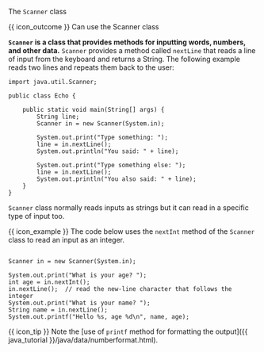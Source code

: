 <span id="title">The `Scanner` class</span>

<span id="prereqs"></span>

<span id="outcomes">{{ icon_outcome }} Can use the Scanner class</span>

<div id="body">

**`Scanner` is a class that provides methods for inputting words, numbers, and other data.** `Scanner` provides a method called `nextLine` that reads a line of input from the keyboard and returns a String. The following example reads two lines and repeats them back to the user:

```java{highlight-lines="1,7,10"}
import java.util.Scanner;

public class Echo {

    public static void main(String[] args) {
        String line;
        Scanner in = new Scanner(System.in);

        System.out.print("Type something: ");
        line = in.nextLine();
        System.out.println("You said: " + line);

        System.out.print("Type something else: ");
        line = in.nextLine();
        System.out.println("You also said: " + line);
    }
}
```

`Scanner` class normally reads inputs as strings but it can read in a specific type of input too.

<box>

{{ icon_example }} The code below uses the `nextInt` method of the `Scanner` class to read an input as an integer.

```java{highlight-lines="5['nextInt()']"}

Scanner in = new Scanner(System.in);

System.out.print("What is your age? ");
int age = in.nextInt();
in.nextLine();  // read the new-line character that follows the integer
System.out.print("What is your name? ");
String name = in.nextLine();
System.out.printf("Hello %s, age %d\n", name, age);
```
{{ icon_tip }} Note the [use of `printf` method for formatting the output]({{ java_tutorial }}/java/data/numberformat.html).

</box>

</div>

<div id="extras">
<include src="exercisesPanel.md" boilerplate/>
</div>
